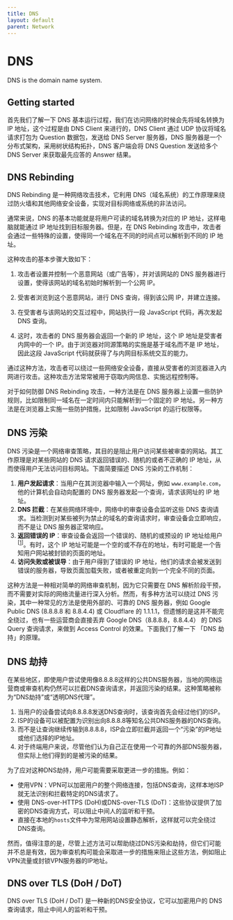 ```yaml
---
title: DNS
layout: default
parent: Network
---
```


# DNS

DNS is the domain name system.

## Getting started

首先我们了解一下 DNS 基本运行过程，我们在访问网络的时候会先将域名转换为 IP 地址，这个过程是由 DNS Client 来进行的，DNS Client 通过 UDP 协议将域名请求打包为 Question 数据包，发送给 DNS Server 服务器，DNS 服务器是一个分布式架构，采用树状结构拓扑，DNS 客户端会将 DNS Question 发送给多个 DNS Server 来获取最先应答的 Answer 结果。

## DNS Rebinding

DNS Rebinding 是一种网络攻击技术，它利用 DNS（域名系统）的工作原理来绕过防火墙和其他网络安全设备，实现对目标网络或系统的非法访问。

通常来说，DNS 的基本功能就是将用户可读的域名转换为对应的 IP 地址，这样电脑就能通过 IP 地址找到目标服务器。但是，在 DNS Rebinding 攻击中，攻击者会通过一些特殊的设置，使得同一个域名在不同的时间点可以解析到不同的 IP 地址。

这种攻击的基本步骤大致如下：

1. 攻击者设置并控制一个恶意网站（或广告等），并对该网站的 DNS 服务器进行设置，使得该网站的域名初始时解析到一个公网 IP。

2. 受害者浏览到这个恶意网站，进行 DNS 查询，得到该公网 IP，并建立连接。

3. 在受害者与该网站的交互过程中，网站执行一段 JavaScript 代码，再次发起 DNS 查询。

4. 这时，攻击者的 DNS 服务器会返回一个新的 IP 地址，这个 IP 地址是受害者内网中的一个 IP。由于浏览器对同源策略的实施是基于域名而不是 IP 地址，因此这段 JavaScript 代码就获得了与内网目标系统交互的能力。

通过这种方法，攻击者可以绕过一些网络安全设备，直接从受害者的浏览器进入内网进行攻击。这种攻击方法常常被用于窃取内网信息、实施远程控制等。

对于如何防御 DNS Rebinding 攻击，一种方法是在 DNS 服务器上设置一些防护规则，比如限制同一域名在一定时间内只能解析到一个固定的 IP 地址。另一种方法是在浏览器上实施一些防护措施，比如限制 JavaScript 的运行权限等。

## DNS 污染

DNS 污染是一个网络审查策略，其目的是阻止用户访问某些被审查的网站。其工作原理是对某些网站的 DNS 请求返回错误的、随机的或者不正确的 IP 地址，从而使得用户无法访问目标网站。下面简要描述 DNS 污染的工作机制：

1. **用户发起请求**：当用户在其浏览器中输入一个网址，例如 `www.example.com`，他的计算机会自动向配置的 DNS 服务器发起一个查询，请求该网址的 IP 地址。
2. **DNS 拦截**：在某些网络环境中，网络中的审查设备会监听这些 DNS 查询请求。当检测到对某些被列为禁止的域名的查询请求时，审查设备会立即响应，而不是让 DNS 服务器正常响应。
3. **返回错误的 IP**：审查设备会返回一个错误的、随机的或预设的 IP 地址给用户 <sup>[[1]]</sup>。有时，这个 IP 地址可能是一个空的或不存在的地址，有时可能是一个告知用户网站被封锁的页面的地址。
4. **访问失败或被误导**：由于用户得到了错误的 IP 地址，他们的请求会被发送到错误的服务器，导致页面加载失败，或者被重定向到一个完全不同的页面。

[1]:https://zh.wikipedia.org/wiki/黑洞_(网络)

这种方法是一种相对简单的网络审查机制，因为它只需要在 DNS 解析阶段干预，而不需要对实际的网络流量进行深入分析。然而，有多种方法可以绕过 DNS 污染，其中一种常见的方法是使用外部的、可靠的 DNS 服务器，例如 Google Public DNS (8.8.8.8 和 8.8.4.4) 或 Cloudflare 的 1.1.1.1，但遗憾的是这并不能完全绕过，也有一些运营商会直接丢弃 Google DNS（8.8.8.8，8.8.4.4） 的 DNS Query 查询请求，来做到 Access Control 的效果。下面我们了解一下 「DNS 劫持」的原理。

## DNS 劫持

在某些地区，即使用户尝试使用像8.8.8.8这样的公共DNS服务器，当地的网络运营商或审查机构仍然可以拦截DNS查询请求，并返回污染的结果。这种策略被称为“DNS劫持”或“透明DNS代理”。

1. 当用户的设备尝试向8.8.8.8发送DNS查询时，该查询首先会经过他们的ISP。
2. ISP的设备可以被配置为识别出向8.8.8.8等知名公共DNS服务器的DNS查询。
3. 而不是让查询继续传输到8.8.8.8，ISP会立即拦截并返回一个“污染”的IP地址或他们选择的IP地址。
4. 对于终端用户来说，尽管他们认为自己正在使用一个可靠的外部DNS服务器，但实际上他们得到的是被污染的结果。

为了应对这种DNS劫持，用户可能需要采取更进一步的措施。例如：

- 使用VPN：VPN可以加密用户的整个网络连接，包括DNS查询，这样本地ISP就无法识别和拦截特定的DNS请求了。
- 使用 DNS-over-HTTPS (DoH)或DNS-over-TLS (DoT)：这些协议提供了加密的DNS查询方式，可以阻止中间人的监听和干预。
- 直接在本地的`hosts`文件中为常用网站设置静态解析，这样就可以完全绕过DNS查询。

然而，值得注意的是，尽管上述方法可以帮助绕过DNS污染和劫持，但它们可能并不总是有效，因为审查机构可能会采取进一步的措施来阻止这些方法，例如阻止VPN流量或封锁VPN服务器的IP地址。

## DNS over TLS (DoH / DoT)

DNS over TLS (DoH / DoT) 是一种新的DNS安全协议，它可以加密用户的 DNS 查询请求，阻止中间人的监听和干预。
